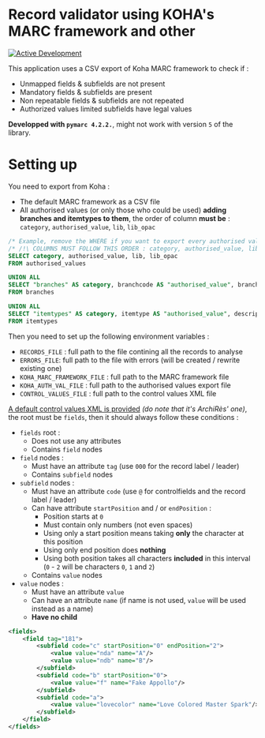 # Record validator using KOHA's MARC framework and other

[![Active Development](https://img.shields.io/badge/Maintenance%20Level-Actively%20Developed-brightgreen.svg)](https://gist.github.com/cheerfulstoic/d107229326a01ff0f333a1d3476e068d)

This application uses a CSV export of Koha MARC framework to check if :

* Unmapped fields & subfields are not present
* Mandatory fields & subfields are present
* Non repeatable fields & subfields are not repeated
* Authorized values limited subfields have legal values

__Developped with `pymarc 4.2.2.`__, might not work with version `5` of the library.

# Setting up

You need to export from Koha :

* The default MARC framework as a CSV file
* All authorised values (or only those who could be used) __adding branches and itemtypes to them__, the order of column __must be__ : `category`, `authorised_value`, `lib`, `lib_opac`

``` SQL
/* Example, remove the WHERE if you want to export every authorised value */
/* /!\ COLUMNS MUST FOLLOW THIS ORDER : category, authorised_value, lib, lib_opac */
SELECT category, authorised_value, lib, lib_opac
FROM authorised_values

UNION ALL 
SELECT "branches" AS category, branchcode AS "authorised_value", branchname as "lib", branchname as "lib_opac"
FROM branches

UNION ALL 
SELECT "itemtypes" AS category, itemtype AS "authorised_value", description as "lib", description as "lib_opac"
FROM itemtypes
```

Then you need to set up the following environment variables :

* `RECORDS_FILE` : full path to the file contining all the records to analyse
* `ERRORS_FILE`: full path to the file with errors (will be created / rewrite existing one)
* `KOHA_MARC_FRAMEWORK_FILE` : full path to the MARC framework file
* `KOHA_AUTH_VAL_FILE` : full path to the authorised values export file
* `CONTROL_VALUES_FILE` : full path to the control values XML file

[A default control values XML is provided](./controled_values.xml) _(do note that it's ArchiRès' one)_, the root must be `fields`, then it should always follow these conditions :

* `fields` root :
  * Does not use any attributes
  * Contains `field` nodes
* `field` nodes :
  * Must have an attribute `tag` (use `000` for the record label / leader)
  * Contains `subfield` nodes
* `subfield` nodes :
  * Must have an attribute `code` (use `@` for controlfields and the record label / leader)
  * Can have attribute `startPosition` and / or `endPosition` :
    * Position starts at `0`
    * Must contain only numbers (not even spaces)
    * Using only a start position means taking __only__ the character at this position
    * Using only end position does __nothing__
    * Using both position takes all characters __included__ in this interval (`0` - `2` will be characters `0`, `1` and `2`)
  * Contains `value` nodes
* `value` nodes :
  * Must have an attribute `value`
  * Can have an attribute `name` (if name is not used, `value` will be used instead as a name)
  * __Have no child__

``` XML
<fields>
    <field tag="181">
        <subfield code="c" startPosition="0" endPosition="2">
            <value value="nda" name="A"/>
            <value value="ndb" name="B"/>
        </subfield>
        <subfield code="b" startPosition="0">
            <value value="f" name="Fake Appollo"/>
        </subfield>
        <subfield code="a">
            <value value="lovecolor" name="Love Colored Master Spark"/>
        </subfield>
    </field>
</fields>
```